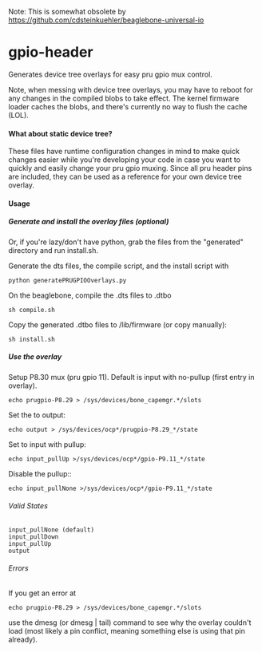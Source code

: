 Note: This is somewhat obsolete by https://github.com/cdsteinkuehler/beaglebone-universal-io

gpio-header
==========

Generates device tree overlays for easy pru gpio mux control.

Note, when messing with device tree overlays, you may have to reboot for any changes in the compiled blobs to take effect. The kernel firmware loader caches the blobs, and there's currently no way to flush the cache (LOL).

#### What about static device tree?

These files have runtime configuration changes in mind to make quick changes easier while you're developing your code in case you want to quickly and easily change your pru gpio muxing. Since all pru header pins are included, they can be used as a reference for your own device tree overlay.

#### Usage

##### Generate and install the overlay files (optional)

Or, if you're lazy/don't have python, grab the files from the "generated" directory and run install.sh.

Generate the dts files, the compile script, and the install script with

    python generatePRUGPIOOverlays.py
    
On the beaglebone, compile the .dts files to .dtbo

    sh compile.sh
    
Copy the generated .dtbo files to /lib/firmware (or copy manually):

    sh install.sh
    
##### Use the overlay

Setup P8.30 mux (pru gpio 11). Default is input with no-pullup (first entry in overlay).

    echo prugpio-P8.29 > /sys/devices/bone_capemgr.*/slots

Set the to output:

    echo output > /sys/devices/ocp*/prugpio-P8.29_*/state
    
Set to input with pullup:

    echo input_pullUp >/sys/devices/ocp*/gpio-P9.11_*/state
    
Disable the pullup::    

    echo input_pullNone >/sys/devices/ocp*/gpio-P9.11_*/state
    
###### Valid States

    input_pullNone (default)
    input_pullDown
    input_pullUp
    output
    
###### Errors
If you get an error at

    echo prugpio-P8.29 > /sys/devices/bone_capemgr.*/slots
    
use the dmesg (or dmesg | tail) command to see why the overlay couldn't load (most likely a pin conflict, meaning something else is using that pin already).

